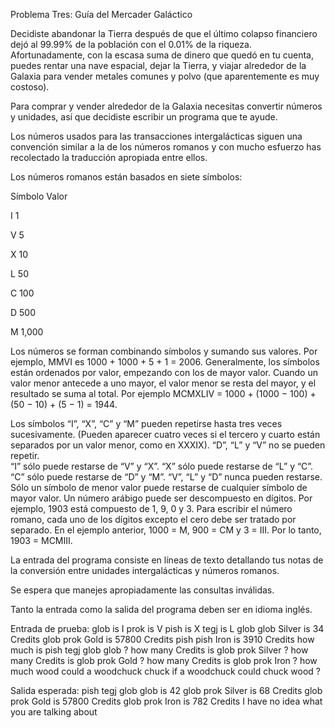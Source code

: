 Problema Tres:  Guía del Mercader Galáctico

Decidiste abandonar la Tierra después de que el último colapso financiero dejó al 99.99% de la población con el 0.01% de la riqueza. Afortunadamente, con la escasa suma de dinero que quedó en tu cuenta, puedes rentar una nave espacial, dejar la Tierra, y viajar alrededor de la Galaxia para vender metales comunes y polvo (que aparentemente es muy costoso).

Para comprar y vender alrededor de la Galaxia necesitas convertir números y unidades, así que decidiste escribir un programa que te ayude.

Los números usados para las transacciones intergalácticas siguen una convención similar a la de los números romanos y con mucho esfuerzo has recolectado la traducción apropiada entre ellos.

Los números romanos están basados en siete símbolos:

Símbolo     Valor

I           1

V           5

X           10

L           50

C           100

D           500

M           1,000


Los números se forman combinando símbolos y sumando sus valores. Por ejemplo, MMVI es 1000 + 1000 + 5 + 1 = 2006. Generalmente, los símbolos están ordenados por valor, empezando con los de mayor valor. Cuando un  valor menor antecede a uno mayor, el valor menor se resta del mayor, y el resultado se suma al total. Por ejemplo MCMXLIV = 1000 + (1000 − 100) + (50 − 10) + (5 − 1) = 1944.


Los símbolos “I”, “X”, “C” y “M” pueden repetirse hasta tres veces sucesivamente. (Pueden aparecer cuatro veces si el tercero y cuarto están separados por un valor menor, como en XXXIX). “D”, “L” y “V” no se pueden repetir.  
“I” sólo puede restarse de “V” y “X”. “X” sólo puede restarse de “L” y “C”. “C” sólo puede restarse de “D” y “M”. “V”, “L” y “D” nunca pueden restarse. 
Sólo un símbolo de menor valor puede restarse de cualquier símbolo de mayor valor. 
Un número arábigo puede ser descompuesto en dígitos. Por ejemplo, 1903 está compuesto de 1, 9, 0 y 3. Para escribir el número romano, cada uno de los dígitos excepto el cero debe ser tratado por separado. En el ejemplo anterior, 1000 = M, 900 = CM y 3 = III. Por lo tanto, 1903 = MCMIII.


La entrada del programa consiste en líneas de texto detallando tus notas de la conversión entre unidades intergalácticas y números romanos.

Se espera que manejes apropiadamente las consultas inválidas.

Tanto la entrada como la salida del programa deben ser en idioma inglés.

Entrada de prueba:
glob is I
prok is V
pish is X
tegj is L
glob glob Silver is 34 Credits
glob prok Gold is 57800 Credits
pish pish Iron is 3910 Credits
how much is pish tegj glob glob ?
how many Credits is glob prok Silver ?
how many Credits is glob prok Gold ?
how many Credits is glob prok Iron ?
how much wood could a woodchuck chuck if a woodchuck could chuck wood ?

Salida esperada:
pish tegj glob glob is 42
glob prok Silver is 68 Credits
glob prok Gold is 57800 Credits
glob prok Iron is 782 Credits
I have no idea what you are talking about